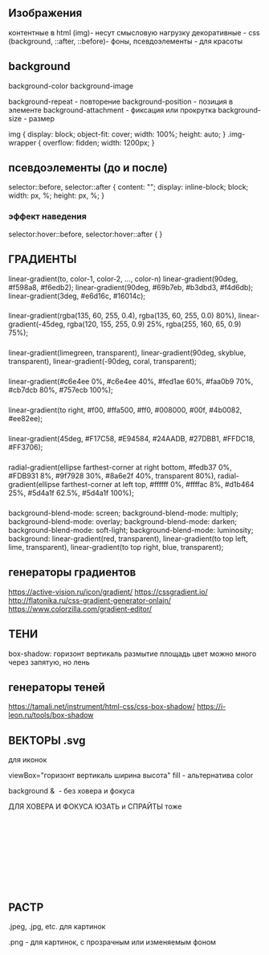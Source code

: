 ## Изображения
контентные в html (img)- несут смысловую нагрузку
декоративные - css (background, ::after, ::before)- фоны, псевдоэлементы - для красоты

## background
background-color
background-image

background-repeat - повторение
background-position - позиция в элементе
background-attachment - фиксация или прокрутка
background-size - размер

img {
    display: block;
    object-fit: cover;
    width: 100%;
    height: auto;
}
.img-wrapper {
    overflow: fidden;
    width: 1200px;
}

## псевдоэлементы (до и после)
selector::before,
selector::after {
    content: "";
    display: inline-block; block;
    width: px, %;
    height: px, %;
}
### эффект наведения 
selector:hover::before,
selector:hover::after {
    <!-- properties -->
}

## ГРАДИЕНТЫ
linear-gradient(to, color-1, color-2, ..., color-n)
linear-gradient(90deg, #f598a8, #f6edb2);
linear-gradient(90deg, #69b7eb, #b3dbd3, #f4d6db);
linear-gradient(3deg, #e6d16c, #16014c);
###
linear-gradient(rgba(135, 60, 255, 0.4), rgba(135, 60, 255, 0.0) 80%),
		linear-gradient(-45deg, rgba(120, 155, 255, 0.9) 25%, rgba(255, 160, 65, 0.9) 75%);
###
linear-gradient(limegreen, transparent),
		linear-gradient(90deg, skyblue, transparent),
		linear-gradient(-90deg, coral, transparent);
###
linear-gradient(#c6e4ee 0%, #c6e4ee 40%, #fed1ae 60%, #faa0b9 70%, #cb7dcb 80%, #757ecb 100%);
###
linear-gradient(to right, #f00, #ffa500, #ff0, #008000, #00f, #4b0082, #ee82ee);
###
linear-gradient(45deg, #F17C58, #E94584, #24AADB, #27DBB1, #FFDC18, #FF3706);

###
radial-gradient(ellipse farthest-corner at right bottom, #fedb37 0%, #FDB931 8%, #9f7928 30%, #8a6e2f 40%, transparent 80%),
		radial-gradient(ellipse farthest-corner at left top, #ffffff 0%, #ffffac 8%, #d1b464 25%, #5d4a1f 62.5%, #5d4a1f 100%);
###
background-blend-mode: screen;
	background-blend-mode: multiply;
	background-blend-mode: overlay;
	background-blend-mode: darken;
	background-blend-mode: soft-light;
	background-blend-mode: luminosity;	
	background:
		linear-gradient(red, transparent),
		linear-gradient(to top left, lime, transparent),
		linear-gradient(to top right, blue, transparent);
## генераторы градиентов
https://active-vision.ru/icon/gradient/
https://cssgradient.io/
http://flatonika.ru/css-gradient-generator-onlajn/
https://www.colorzilla.com/gradient-editor/

## ТЕНИ 
box-shadow: горизонт вертикаль размытие площадь цвет
можно много через запятую, но лень

## генераторы теней
https://tamali.net/instrument/html-css/css-box-shadow/
https://i-leon.ru/tools/box-shadow

## ВЕКТОРЫ .svg
для иконок

viewBox="горизонт вертикаль ширина высота"
fill - альтернатива color

background & <img> - без ховера и фокуса

ДЛЯ ХОВЕРА И ФОКУСА ЮЗАТЬ и СПРАЙТЫ тоже
<svg>
<use href="./images/icons/sprite.svg#ID"></use>
</svg>


## РАСТР 
.jpeg, .jpg, etc.
для картинок

.png - для картинок, с прозрачным или изменяемым фоном


